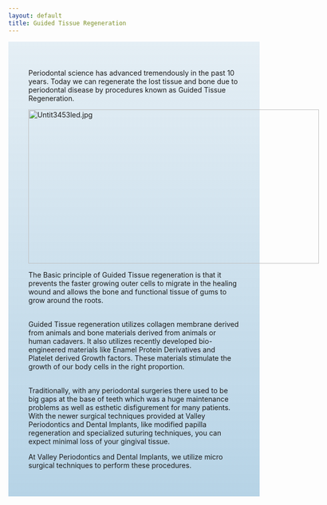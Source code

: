```yaml
---
layout: default
title: Guided Tissue Regeneration
---
```


<div class="row">

<div class="col-xs-12 col-sm-12  primary_color text-light featured-text no-gutters">
<div class=" col-md-12" style="background: linear-gradient( rgba(17,113,175,0.1), rgba(17,113,175,0.3) ), url() center; padding: 8%;">

<p>Periodontal science has advanced tremendously in the past 10 years. Today we can regenerate the lost tissue and bone due to periodontal disease by procedures known as Guided Tissue Regeneration.
</p>
<div class="thumb tright"><div class="thumbinner" style="width:585px;"><a href="/File:Untit3453led.jpg" class="image"><img alt="Untit3453led.jpg" src="/images/6/6b/Untit3453led.jpg" width="583" height="309" class="thumbimage" /></a>  <div class="thumbcaption"></div></div></div>
<p>The Basic principle of Guided Tissue regeneration is that it prevents the faster growing outer cells to migrate in the healing wound and allows the bone and functional tissue of gums to grow around the roots.
</p><p><br />
Guided Tissue regeneration utilizes collagen membrane derived from animals and bone materials derived from animals or human cadavers. It also utilizes recently developed bio-engineered materials like Enamel Protein Derivatives and Platelet derived Growth factors. These materials stimulate the growth of our body cells in the right proportion.
</p><p><br />
Traditionally, with any periodontal surgeries there used to be big gaps at the base of teeth which was a huge maintenance problems as well as esthetic disfigurement for many patients.  With the newer surgical techniques provided at Valley Periodontics and Dental Implants, like modified papilla regeneration and specialized suturing techniques, you can expect minimal loss of your gingival tissue.
</p><p>At Valley Periodontics and Dental Implants, we utilize micro surgical techniques to perform these procedures.
</p>